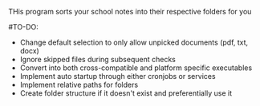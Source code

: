 THis program sorts your school notes into their respective folders for you

#TO-DO:
- Change default selection to only allow unpicked documents (pdf, txt, docx)
- Ignore skipped files during subsequent checks
- Convert into both cross-compatible and platform specific executables
- Implement auto startup through either cronjobs or services
- Implement relative paths for folders
- Create folder structure if it doesn't exist and preferentially use it